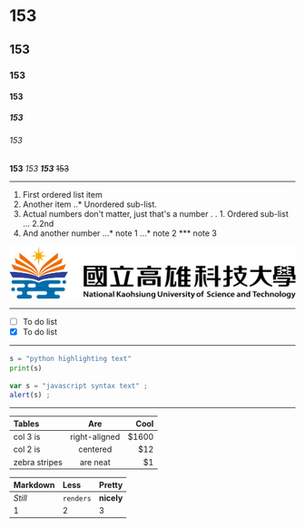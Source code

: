 # 153
## 153
### 153
#### 153
##### 153
###### 153

**153** *153* ***153*** ~~153~~

---

1.  First ordered list item
2.  Another item
    ..* Unordered sub-list.
3.  Actual numbers don't matter, just that's a number
    . . 1. Ordered sub-list
    ... 2.2nd
4.  And another number
    ...* note 1
    ...* note 2
    ***  note 3


![NKUST](nkust.png)

---

- [ ] To do list
- [x] To do list

---

```python
s = "python highlighting text"
print(s)
```

```js
var s = "javascript syntax text" ;
alert(s) ;
```
---

| Tables | Are | Cool |
|:-------|:---:|-----:|
|col 3 is|right-aligned|$1600|
|col 2 is|centered|$12|
|zebra stripes|are neat|$1|

|Markdown|Less|Pretty|
|:-------|:---|:-----|
|*Still*|`renders`|**nicely**|
|1|2|3|
